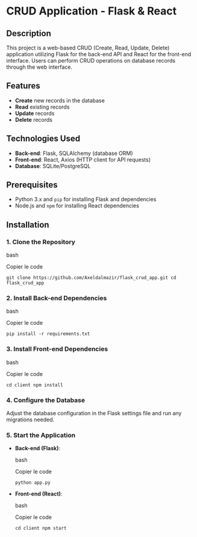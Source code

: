 # CRUD Application - Flask & React

## Description

This project is a web-based CRUD (Create, Read, Update, Delete) application utilizing Flask for the back-end API and React for the front-end interface. Users can perform CRUD operations on database records through the web interface.

## Features

-   **Create** new records in the database
-   **Read** existing records
-   **Update** records
-   **Delete** records

## Technologies Used

-   **Back-end**: Flask, SQLAlchemy (database ORM)
-   **Front-end**: React, Axios (HTTP client for API requests)
-   **Database**: SQLite/PostgreSQL

## Prerequisites

-   Python 3.x and `pip` for installing Flask and dependencies
-   Node.js and `npm` for installing React dependencies

## Installation

### 1. Clone the Repository

bash

Copier le code

`git clone https://github.com/Axeldalmazir/flask_crud_app.git
cd flask_crud_app` 

### 2. Install Back-end Dependencies

bash

Copier le code

`pip install -r requirements.txt` 

### 3. Install Front-end Dependencies

bash

Copier le code

`cd client
npm install` 

### 4. Configure the Database

Adjust the database configuration in the Flask settings file and run any migrations needed.

### 5. Start the Application

-   **Back-end (Flask)**:
    
    bash
    
    Copier le code
    
    `python app.py` 
    
-   **Front-end (React)**:
    
    bash
    
    Copier le code
    
    `cd client
    npm start`
